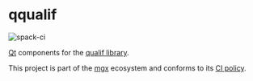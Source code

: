 # qqualif

![spack-ci](https://github.com/LIHPC-Computational-Geometry/qqualif/actions/workflows/spack-ci.yml/badge.svg)

[Qt](https://www.qt.io/) components for the [qualif library](https://github.com/LIHPC-Computational-Geometry/qualif).

This project is part of the [mgx](https://github.com/LIHPC-Computational-Geometry/mgx) ecosystem and conforms to its [CI policy](https://github.com/LIHPC-Computational-Geometry/spack_recipes#ci-and-versioning-policy-of-mgx-ecosystem-projects).